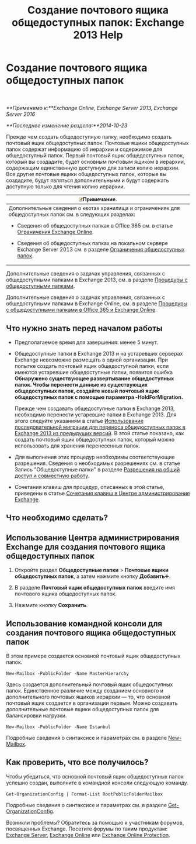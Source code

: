 ﻿---
title: 'Создание почтового ящика общедоступных папок: Exchange 2013 Help'
TOCTitle: Создание почтового ящика общедоступных папок
ms:assetid: 64437ffd-231b-4c10-84df-232ccbe9538f
ms:mtpsurl: https://technet.microsoft.com/ru-ru/library/JJ552410(v=EXCHG.150)
ms:contentKeyID: 50488331
ms.date: 04/30/2018
mtps_version: v=EXCHG.150
ms.translationtype: HT
---

# Создание почтового ящика общедоступных папок

 

_**Применимо к:**Exchange Online, Exchange Server 2013, Exchange Server 2016_

_**Последнее изменение раздела:**2014-10-23_

Прежде чем создать общедоступную папку, необходимо создать почтовый ящик общедоступных папок. Почтовые ящики общедоступных папок содержат информацию об иерархии и содержимое для общедоступный папок. Первый почтовый ящик общедоступных папок, который вы создадите, будет основным почтовым ящиком в иерархии, содержащим единственную доступную для записи копию иерархии. Все другие почтовые ящики общедоступных папок, которые вы создадите, будут являться дополнительными и будут содержать доступную только для чтения копию иерархии.

<table>
<colgroup>
<col style="width: 100%" />
</colgroup>
<thead>
<tr class="header">
<th><img src="images/JJ126620.note(EXCHG.150).gif" title="Примечание" alt="Примечание" />Примечание.</th>
</tr>
</thead>
<tbody>
<tr class="odd">
<td>Дополнительные сведения о квотах хранилища и ограничениях для общедоступных папок см. в следующих разделах:
<ul>
<li><p>Сведения об общедоступных папках в Office 365 см. в статье <a href="https://go.microsoft.com/fwlink/?linkid=391188">Ограничения Exchange Online</a>.</p></li>
<li><p>Сведения об общедоступных папках на локальном сервере Exchange Server 2013 см. в разделе <a href="limits-for-public-folders-exchange-2013-help.md">Ограничения общедоступных папок</a>.</p></li>
</ul></td>
</tr>
</tbody>
</table>


Дополнительные сведения о задачах управления, связанных с общедоступными папками в Exchange 2013, см. в разделе [Процедуры с общедоступными папками](public-folder-procedures-exchange-2013-help.md).

Дополнительные сведения о задачах управления, связанных с общедоступными папками в Exchange Online, см. в разделе [Процедуры с общедоступными папками в Office 365 и Exchange Online](https://technet.microsoft.com/ru-ru/library/jj966272\(v=exchg.150\)).

## Что нужно знать перед началом работы

  - Предполагаемое время для завершения: менее 5 минут.

  - Общедоступные папки в Exchange 2013 и на устаревших серверах Exchange невозможно размещать в одной организации. При попытке создать почтовый ящик общедоступной папки, если имеются устаревшие общедоступные папки, появится ошибка **Обнаружено существующее развертывание общедоступных папок. Чтобы перенести данные из существующих общедоступных папок, создайте новый почтовый ящик общедоступных папок с помощью параметра -HoldForMigration.**
    
    Прежде чем создавать общедоступные папки в Exchange 2013, необходимо перенести устаревшие папки в Exchange 2013. Для этого следуйте указаниям в статье [Использование последовательной миграции для переноса общедоступных папок в Exchange 2013 из предыдущих версий](https://technet.microsoft.com/ru-ru/library/jj150486\(v=exchg.150\)). В этой статье показано, как создать почтовый ящик общедоступных папок, который можно использовать для хранения перенесенных папок.

  - Для выполнения этих процедур необходимы соответствующие разрешения. Сведения о необходимых разрешениях см. в статье Запись "Общедоступные папки" в разделе [Разрешения на общий доступ и совместную работу](sharing-and-collaboration-permissions-exchange-2013-help.md).

  - Сочетания клавиш для процедур, описанных в этой статье, приведены в статье [Сочетания клавиш в Центре администрирования Exchange](keyboard-shortcuts-in-the-exchange-admin-center-exchange-online-protection-help.md).

## Что необходимо сделать?

## Использование Центра администрирования Exchange для создания почтового ящика общедоступных папок

1.  Откройте раздел **Общедоступные папки** \> **Почтовые ящики общедоступных папок**, а затем нажмите кнопку **Добавить**![Значок добавления](images/JJ218640.c1e75329-d6d7-4073-a27d-498590bbb558(EXCHG.150).gif "Значок добавления").

2.  В разделе **Почтовый ящик общедоступных папок** введите имя почтового ящика общедоступных папок.

3.  Нажмите кнопку **Сохранить**.

## Использование командной консоли для создания почтового ящика общедоступных папок

В этом примере создается основной почтовый ящик общедоступных папок.

    New-Mailbox -PublicFolder -Name MasterHierarchy

Здесь создается дополнительный почтовый ящик общедоступных папок. Единственное различие между созданием основного и дополнительного почтовых ящиков иерархии — то, что основной почтовый ящик создается в организации первым. Можно создавать дополнительные почтовые ящики общедоступных папок для балансировки нагрузки.

    New-Mailbox -PublicFolder -Name Istanbul 

Подробные сведения о синтаксисе и параметрах см. в разделе [New-Mailbox](https://technet.microsoft.com/ru-ru/library/aa997663\(v=exchg.150\)).

## Как проверить, что все получилось?

Чтобы убедиться, что основной почтовый ящик общедоступных папок успешно создан, выполните в командной консоли следующую команду.

    Get-OrganizationConfig | Format-List RootPublicFolderMailbox

Подробные сведения о синтаксисе и параметрах см. в разделе [Get-OrganizationConfig](https://technet.microsoft.com/ru-ru/library/aa997571\(v=exchg.150\)).

Возникли проблемы? Обратитесь за помощью к участникам форумов, посвященных Exchange. Посетите форумы по таким продуктам: [Exchange Server](https://go.microsoft.com/fwlink/p/?linkid=60612), [Exchange Online](https://go.microsoft.com/fwlink/p/?linkid=267542) или [Exchange Online Protection](https://go.microsoft.com/fwlink/p/?linkid=285351).

